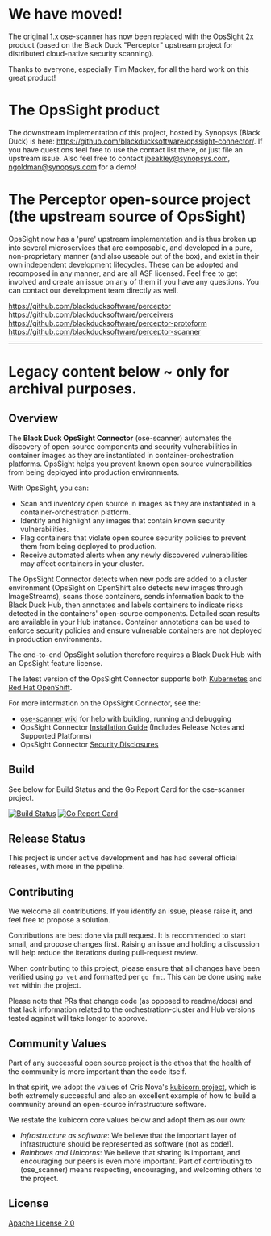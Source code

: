 
# We have moved! 

The original 1.x ose-scanner has now been replaced with the OpsSight 2x product (based on the Black Duck "Perceptor" upstream project for distributed cloud-native security scanning).

Thanks to everyone, especially Tim Mackey, for all the hard work on this great product!

# The OpsSight product

The downstream implementation of this project, hosted by Synopsys (Black Duck) is here: https://github.com/blackducksoftware/opssight-connector/. If you have questions feel free to use the contact list there, or just file an upstream issue.  Also feel free to contact jbeakley@synopsys.com, ngoldman@synopsys.com for a demo!

# The Perceptor open-source project (the upstream source of OpsSight)

OpsSight now has a 'pure' upstream implementation and is thus broken up into several microservices that are composable, and developed in a pure, non-proprietary manner (and also useable out of the box), and exist in their own independent development lifecycles.  These can be adopted and recomposed in any manner, and are all ASF licensed.  Feel free to get involved and create an issue on any of them if you have any questions.  You can contact our development team directly as well.

https://github.com/blackducksoftware/perceptor
https://github.com/blackducksoftware/perceivers
https://github.com/blackducksoftware/perceptor-protoform
https://github.com/blackducksoftware/perceptor-scanner


----------------------------------------------------------------------------------------------------------------------

# Legacy content below ~ only for archival purposes.

## Overview

The **Black Duck OpsSight Connector** (ose-scanner) automates the discovery of open-source components and security vulnerabilities in container images as they are instantiated in container-orchestration platforms. OpsSight helps you prevent known open source vulnerabilities from being deployed into production environments.

With OpsSight, you can:

* Scan and inventory open source in images as they are instantiated in a container-orchestration platform.
* Identify and highlight any images that contain known security vulnerabilities.
* Flag containers that violate open source security policies to prevent them from being deployed to production.
* Receive automated alerts when any newly discovered vulnerabilities may affect containers in your cluster.

The OpsSight Connector detects when new pods are added to a cluster environment (OpsSight on OpenShift also detects new images through ImageStreams), scans those containers, sends information back to the Black Duck Hub, then annotates and labels containers to indicate risks detected in the containers' open-source components. Detailed scan results are available in your Hub instance.  Container annotations can be used to enforce security policies and ensure vulnerable containers are not deployed in production environments.

The end-to-end OpsSight solution therefore requires a Black Duck Hub with an OpsSight feature license.

The latest version of the OpsSight Connector supports both [Kubernetes](https://kubernetes.io/) and [Red Hat OpenShift](https://www.openshift.com/).

For more information on the OpsSight Connector, see the:

* [ose-scanner wiki](https://github.com/blackducksoftware/ose-scanner/wiki) for help with building, running and debugging
* OpsSight Connector [Installation Guide](https://blackducksoftware.atlassian.net/wiki/spaces/BDLM/pages/107741300/OpsSight+Installation+Guide) (Includes Release Notes and Supported Platforms)
* OpsSight Connector [Security Disclosures](https://blackducksoftware.atlassian.net/wiki/spaces/BDLM/pages/107741331/OpsSight+Security+Disclosures)

## Build

See below for Build Status and the Go Report Card for the ose-scanner project.

[![Build Status](https://travis-ci.org/blackducksoftware/ose-scanner.svg?branch=master)](https://travis-ci.org/blackducksoftware/ose-scanner)
[![Go Report Card](https://goreportcard.com/badge/github.com/blackducksoftware/ose-scanner)](https://goreportcard.com/report/github.com/blackducksoftware/ose-scanner)

## Release Status

This project is under active development and has had several official releases, with more in the pipeline.

## Contributing

We welcome all contributions. If you identify an issue, please raise it, and feel free to propose a solution.

Contributions are best done via pull request. It is recommended to start small, and propose changes first. Raising an issue and holding a discussion will help reduce the iterations during pull-request review.

When contributing to this project, please ensure that all changes have been verified using ``go vet`` and formatted per ``go fmt``. This can be done using ``make vet`` within the project.

Please note that PRs that change code (as opposed to readme/docs) and that lack information related to the orchestration-cluster and Hub versions tested against will take longer to approve.

## Community Values

Part of any successful open source project is the ethos that the health of the community is more important than the code itself.

In that spirit, we adopt the values of Cris Nova's [kubicorn project](https://github.com/kris-nova/kubicorn), which is both extremely successful and also an excellent example of how to build a community around an open-source infrastructure software.

We restate the kubicorn core values below and adopt them as our own:

* *Infrastructure as software*: We believe that the important layer of infrastructure should be represented as software (not as code!).
* *Rainbows and Unicorns*: We believe that sharing is important, and encouraging our peers is even more important. Part of contributing to (ose_scanner) means respecting, encouraging, and welcoming others to the project.

## License

[Apache License 2.0](https://www.apache.org/licenses/LICENSE-2.0)
